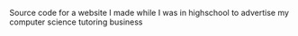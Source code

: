 Source code for a website I made while I was in highschool to advertise my computer science tutoring business
